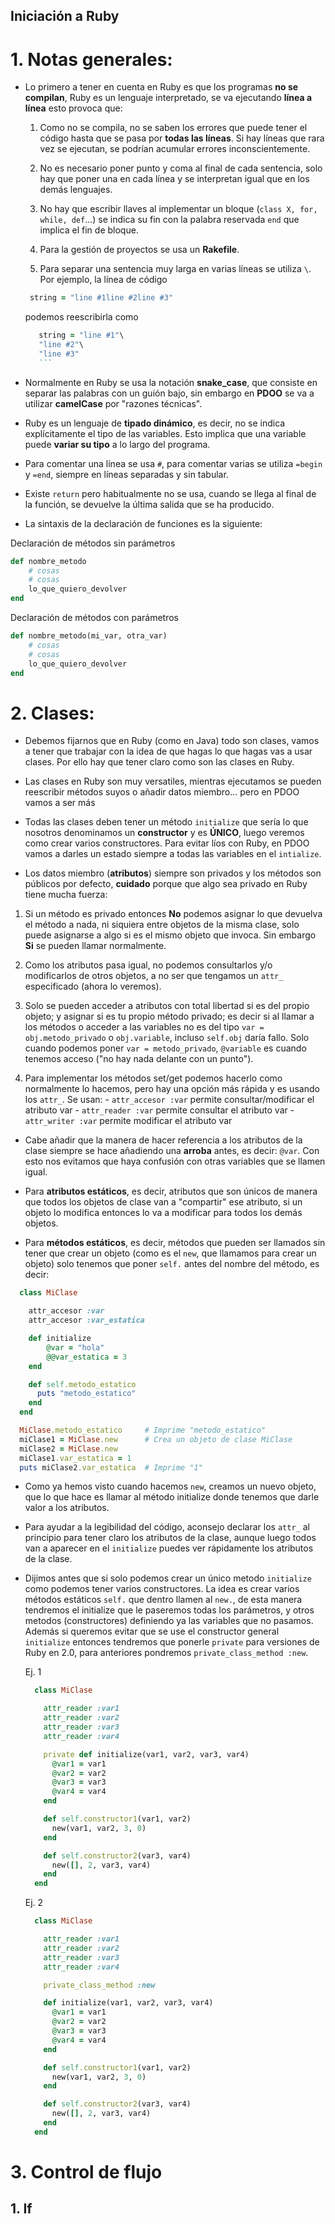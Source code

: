 Iniciación a Ruby
------------------------------------

# 1. Notas generales:

  - Lo primero a tener en cuenta en Ruby es que los programas **no se compilan**, Ruby es un lenguaje interpretado, se va ejecutando **línea a línea** esto provoca que:

    1. Como no se compila, no se saben los errores que puede tener el código
  hasta que se pasa por **todas las líneas**. Si hay líneas que rara vez se ejecutan, se podrían acumular errores inconscientemente.

    2. No es necesario poner punto y coma al final de cada sentencia, solo hay que poner una en cada línea y se interpretan
  igual que en los demás lenguajes.

    3. No hay que escribir llaves al implementar un bloque (`class X, for, while, def`...) se indica su fin con la palabra reservada
`end` que implica el fin de bloque.

    4. Para la gestión de proyectos se usa un **Rakefile**.

    5. Para separar una sentencia muy larga en varias
    líneas se utiliza `\`. Por ejemplo, la línea de código

      ```Ruby
       string = "line #1line #2line #3"
       ```

      podemos reescribirla como
      ```Ruby
         string = "line #1"\
         "line #2"\
         "line #3"
         ```

  - Normalmente en Ruby se usa la notación **snake_case**, que consiste en separar las palabras con un guión bajo, sin embargo en **PDOO**
se va a utilizar **camelCase** por "razones técnicas".

- Ruby es un lenguaje de **tipado dinámico**, es decir, no se indica explícitamente el tipo de las variables. Esto implica que una variable puede **variar su tipo** a lo largo del programa.

- Para comentar una línea se usa `#`, para comentar varias se utiliza `=begin` y `=end`, siempre en líneas separadas y sin tabular.

- Existe `return` pero habitualmente no se usa, cuando se llega al final de la función, se devuelve la última salida que se ha producido.

- La sintaxis de la declaración de funciones es la siguiente:

 Declaración de métodos sin parámetros
  ```Ruby
  def nombre_metodo
      # cosas
      # cosas
      lo_que_quiero_devolver
  end
  ```

  Declaración de métodos con parámetros
  ```Ruby
  def nombre_metodo(mi_var, otra_var)
      # cosas
      # cosas
      lo_que_quiero_devolver
  end
  ```

# 2. Clases:

 - Debemos fijarnos que en Ruby (como en Java) todo son clases, vamos a tener
 que trabajar con la idea de que hagas lo que hagas vas a usar clases. Por ello
 hay que tener claro como son las clases en Ruby.

 - Las clases en Ruby son muy versatiles, mientras ejecutamos se pueden reescribir métodos suyos o añadir datos miembro... pero en PDOO vamos a ser más

 - Todas las clases deben tener un método `initialize` que sería lo que nosotros
 denominamos un **constructor** y es **ÚNICO**, luego veremos como crear varios
 constructores. Para evitar líos con Ruby, en PDOO vamos a darles un estado siempre a todas las variables en el `intialize`.

 - Los datos miembro (**atributos**) siempre son privados y los métodos son públicos por defecto, **cuidado** porque que algo sea privado en Ruby tiene mucha fuerza:

  1. Si un método es privado entonces **No** podemos asignar lo que devuelva el método a nada, ni siquiera entre objetos de la misma clase, solo puede
  asignarse a algo si es el mismo objeto que invoca. Sin embargo **Si** se pueden llamar normalmente.

  2. Como los atributos pasa igual, no podemos consultarlos y/o modificarlos de otros objetos, a no ser que tengamos un `attr_` especificado (ahora lo veremos).

  3. Solo se pueden acceder a atributos con total libertad si es del propio
  objeto; y asignar si es tu propio método privado; es decir si al llamar a los métodos o acceder a las variables no es del tipo `var = obj.metodo_privado` o `obj.variable`, incluso `self.obj` daría fallo. Solo cuando podemos poner `var = metodo_privado`, `@variable` es cuando tenemos acceso ("no hay nada delante con un punto").

  4. Para implementar los métodos set/get podemos hacerlo como normalmente lo
  hacemos, pero hay una opción más rápida y es usando los `attr_`. Se usan:
    - `attr_accesor :var` permite consultar/modificar el atributo var
    - `attr_reader :var` permite consultar el atributo var
    - `attr_writer :var` permite modificar el atributo var

- Cabe añadir que la manera de hacer referencia a los atributos de la clase
siempre se hace añadiendo una **arroba** antes, es decir: `@var`. Con esto nos
evitamos que haya confusión con otras variables que se llamen igual.

- Para **atributos estáticos**, es decir, atributos que son únicos de manera
que todos los objetos de clase van a "compartir" ese atributo, si un objeto
lo modifica entonces lo va a modificar para todos los demás objetos.

- Para **métodos estáticos**, es decir, métodos que pueden ser llamados sin
tener que crear un objeto (como es el `new`, que llamamos para crear un objeto)
solo tenemos que poner `self.` antes del nombre del método, es decir:
```Ruby
  class MiClase

    attr_accesor :var
    attr_accesor :var_estatica

    def initialize
        @var = "hola"
        @@var_estatica = 3
    end

    def self.metodo_estatico
      puts "metodo_estatico"
    end
  end

  MiClase.metodo_estatico     # Imprime "metodo_estatico"
  miClase1 = MiClase.new      # Crea un objeto de clase MiClase
  miClase2 = MiClase.new
  miClase1.var_estatica = 1
  puts miClase2.var_estatica  # Imprime "1"
```

- Como ya hemos visto cuando hacemos `new`, creamos un nuevo objeto, que lo que
hace es llamar al método initialize donde tenemos que darle valor a los atributos.

- Para ayudar a la legibilidad del código, aconsejo declarar los `attr_` al
principio para tener claro los atributos de la clase, aunque luego todos van
a aparecer en el `initialize` puedes ver rápidamente los atributos de la clase.

- Dijimos antes que si solo podemos crear un único metodo `initialize` como
podemos tener varios constructores. La idea es crear varios métodos estáticos
`self.` que dentro llamen al `new.`, de esta manera tendremos el initialize
que le paseremos todas los parámetros, y otros metodos (constructores) definiendo
ya las variables que no pasamos. Además si queremos evitar que se use el
constructor general `initialize` entonces tendremos que ponerle `private` para
versiones de Ruby en 2.0, para anteriores pondremos `private_class_method :new`.

  Ej. 1
  ```Ruby
    class MiClase

      attr_reader :var1
      attr_reader :var2
      attr_reader :var3
      attr_reader :var4

      private def initialize(var1, var2, var3, var4)
        @var1 = var1
        @var2 = var2
        @var3 = var3
        @var4 = var4
      end

      def self.constructor1(var1, var2)
        new(var1, var2, 3, 0)
      end

      def self.constructor2(var3, var4)
        new([], 2, var3, var4)
      end
    end
  ```

  Ej. 2

  ```Ruby
    class MiClase

      attr_reader :var1
      attr_reader :var2
      attr_reader :var3
      attr_reader :var4

      private_class_method :new

      def initialize(var1, var2, var3, var4)
        @var1 = var1
        @var2 = var2
        @var3 = var3
        @var4 = var4
      end

      def self.constructor1(var1, var2)
        new(var1, var2, 3, 0)
      end

      def self.constructor2(var3, var4)
        new([], 2, var3, var4)
      end
    end
  ```

# 3. Control de flujo

  ## 1. If
